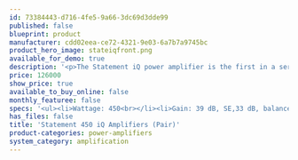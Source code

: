 ```yaml
---
id: 73384443-d716-4fe5-9a66-3dc69d3dde99
published: false
blueprint: product
manufacturer: cdd02eea-ce72-4321-9e03-6a7b7a9745bc
product_hero_image: stateiqfront.png
available_for_demo: true
description: '<p>The Statement iQ power amplifier is the first in a series of VAC components featuring the new VAC iQ Intelligent Continuous Automatic Bias System (patented*). The VAC iQ System builds on the unprecedented performance of the original Statement Series and takes it to a whole new level with a set of critical enhancements.</p>'
price: 126000
show_price: true
available_to_buy_online: false
monthly_featuree: false
specs: '<ul><li>Wattage: 450<br></li><li>Gain: 39 dB, SE,33 dB, balanced/p&gt;<br></li><li>Frequency Response: 4 Hz to 75 kHz<br></li><li>Power Bandwidth: 20 Hz to 70 kHz<br></li><li>Inputs: Single-ended input via RCA jack, non-inverting , Balanced input via XLR jack, non-inverting relative to pin 2 (“pin 2 hot”, traditional, EIA/RCA broadcast/recording standard); amp is fully balanced in this mode<br></li><li>Outputs: &nbsp;Connections to precisely match loudspeaker loads of 2, 4, and 8 ohms<br></li><li>Tubes: 8x KT88, 6x 6SN7<br></li><li>Residual Noise: Typically, 700 microvolts at the speaker terminals<br></li><li>Voltage: May be factory configured for operation at 100, 120, 220, or 230/240 volts<br></li><li>Power Cord: Detachable power cord, standard IEC power receptacle<br></li><li>12-Volt Trigger: included<br></li><li>Illumination: Illuminated logo may be switched off<br></li><li>Finish: Hand-rubbed gold-flake gloss black lacquer with chrome knobs standard. Hand-rubbed metallic gloss silver lacquer with chrome knobs special order with additional cost.<br></li><li>Warranty: Two years parts and labor, excluding tubes (USA, see manual for full details)<br></li><li>Dimensions (H x W x D): Audio chassis (not including knobs and connectors): 9.75 x 17.8 x 18.25 in. (24.8 x 45.2 x 46.4 cm.) Power supply (not including connectors): 5.5 x 17.8 x 18.25 in. (14 x 45.2 x 46.4 cm.)<br></li><li>Shipping Weight: Audio chassis: 130 lbs. (59.1 kg.)&nbsp;<br></li><li>Power supply: 85 lbs. (38.6 kg.)<br></li></ul>'
has_files: false
title: 'Statement 450 iQ Amplifiers (Pair)'
product-categories: power-amplifiers
system_category: amplification
---
```


